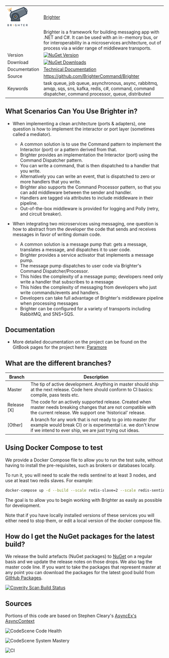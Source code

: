 | | |
| ------------- | ------------- |
|![canon](https://raw.githubusercontent.com/BrighterCommand/Brighter/master/images/brightercanon-nuget.png) |[Brighter](https://github.com/BrighterCommand/Brighter)|
||Brighter is a framework for building messaging app with .NET and C#. It can be used with an in-memory bus, or for interoperability in a microservices architecture, out of process via a wider range of middleware transports. |
| Version  | [![NuGet Version](http://img.shields.io/nuget/v/paramore.brighter.svg)](https://www.nuget.org/packages/paramore.brighter/)  |
| Download | [![NuGet Downloads](http://img.shields.io/nuget/dt/paramore.brighter.svg)](https://www.nuget.org/packages/Paramore.Brighter/) |
| Documentation  |  [Technical Documentation](https://brightercommand.gitbook.io/paramore-brighter-documentation/)  |
| Source  |https://github.com/BrighterCommand/Brighter |
| Keywords  |task queue, job queue, asynchronous, async, rabbitmq, amqp, sqs, sns, kafka, redis, c#, command, command dispatcher, command  processor, queue, distributed |

## What Scenarios Can You Use Brighter in?

* When implementing a clean architecture (ports & adapters), one question is how to implement the interactor or port layer (sometimes called a mediator).
  * A common solution is to use the Command pattern to implement the Interactor (port) or a pattern derived from that.
  * Brighter provides an implementation the Interactor (port) using the Command Dispatcher pattern.
  * You can write a command, that is then dispatched to a handler that you write. 
  * Alternatively you can write an event, that is dispatched to zero or more handlers that you write.
  * Brighter also supports the Command Processor pattern, so that you can add middleware between the sender and handler.
  * Handlers are tagged via attributes to include middleware in their pipeline.
  * Out-of-the-box middleware is provided for logging and Polly (retry, and circuit breaker).

* When integrating two microservices using messaging, one question is how to abstract from the developer the code that sends and receives messages in favor of writing domain code.
  * A common solution is a message pump that: gets a message, translates a message, and dispatches it to user code. 
  * Brighter provides a service activator that implements a message pump.
  * The message pump dispatches to user code via Brighter's Command Dispatcher/Processor.
  * This hides the complexity of a message pump; developers need only write a handler that subscribes to a message
  * This hides the complexity of messaging from developers who just write commands/events and handlers.
  * Developers can take full advantage of Brighter's middleware pipeline when processing messages 
  * Brighter can be configured for a variety of transports including RabbitMQ, and SNS+SQS.
  
## Documentation

* More detailed documentation on the project can be found on the GitBook pages for the project here: [Paramore](https://brightercommand.gitbook.io/paramore-brighter-documentation/)

## What are the different branches?

| Branch        | Description   |
| ------------- | ------------- |
| Master | The tip of active development. Anything in master should ship at the next release. Code here should conform to CI basics: compile, pass tests etc.  |
| Release [X] | The code for an actively supported release. Created when master needs breaking changes that are not compatible with the current release. We support one 'historical' release. |
| [Other]  | A branch for any work that is not ready to go into master (for example would break CI) or is experimental i.e. we don't know if we intend to ever ship, we are just trying out ideas. |

## Using Docker Compose to test ##

We provide a Docker Compose file to allow you to run the test suite, without having to install the pre-requisites, such as brokers or databases locally.

To run it, you will need to scale the redis sentinel to at least 3 nodes, and use at least two redis slaves. For example:

```bash
docker-compose up -d --build --scale redis-slave=2 --scale redis-sentinel=3
```

The goal is to allow you to begin working with Brighter as easily as possible for development.

Note that if you have locally installed versions of these services you will either need to stop them, or edit a local version of the docker compose file.

## How do I get the NuGet packages for the latest build?

We release the build artefacts (NuGet packages) to [NuGet](http://nuget.org) on a regular basis and we update the release notes on those drops. We also tag the master code line. If you want to take the packages that represent master at any point you can download the packages for the latest good build from [GitHub Packages](https://nuget.pkg.github.com/).

<a href="https://scan.coverity.com/projects/2900">
  <img alt="Coverity Scan Build Status"
       src="https://scan.coverity.com/projects/2900/badge.svg"/>
</a>

## Sources

Portions of this code are based on Stephen Cleary's [AsyncEx's AsyncContext](https://github.com/StephenCleary/AsyncEx/blob/master/doc/AsyncContext.md)

![CodeScene Code Health](https://codescene.io/projects/32198/status-badges/code-health)

![CodeScene System Mastery](https://codescene.io/projects/32198/status-badges/system-mastery)

![CI](https://github.com/BrighterCommand/Brighter/workflows/CI/badge.svg)

